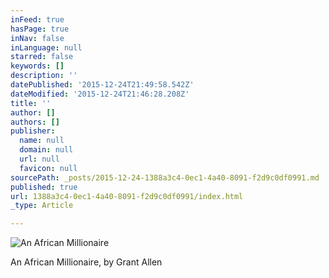 ```yaml
---
inFeed: true
hasPage: true
inNav: false
inLanguage: null
starred: false
keywords: []
description: ''
datePublished: '2015-12-24T21:49:58.542Z'
dateModified: '2015-12-24T21:46:28.208Z'
title: ''
author: []
authors: []
publisher:
  name: null
  domain: null
  url: null
  favicon: null
sourcePath: _posts/2015-12-24-1388a3c4-0ec1-4a40-8091-f2d9c0df0991.md
published: true
url: 1388a3c4-0ec1-4a40-8091-f2d9c0df0991/index.html
_type: Article

---
```

![An African Millionaire](https://the-grid-user-content.s3-us-west-2.amazonaws.com/6217fcf4-704c-47bf-9503-893aaaf9dcb2.jpg)

An African Millionaire, by Grant Allen